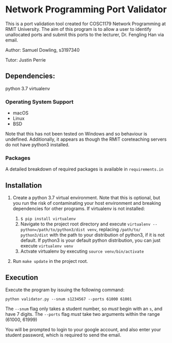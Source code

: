 # Network Programming Port Validator
This is a port validation tool created for COSC1179 Network Programming at RMIT University. The aim of this program is to allow a user to identify unallocated ports and submit this ports to the lecturer, Dr. Fengling Han via email.

Author: Samuel Dowling, s3197340

Tutor: Justin Perrie

## Dependencies:
python 3.7
virtualenv

### Operating System Support
- macOS
- Linux
- BSD

Note that this has not been tested on Windows and so behaviour is undefined. Additionally, it appears as though the RMIT coreteaching servers do not have python3 installed.

### Packages
A detailed breakdown of required packages is available in `requirements.in`

## Installation

1. Create a python 3.7 virtual environment. Note that this is optional, but you run the risk of contaminating your host environment and breaking dependencies for other programs. If virtualenv is not installed:

	1. `$ pip install virtualenv`
	2. Navigate to the project root directory and execute `virtualenv --python=/path/to/python3/dist venv`, replacing `/path/to/
python3/dist` with the path to your distribution of python3, if it is not default. If python3 is your default python distribution, you can just execute `virtualenv venv`
	3. Actvate virtualenv by executing `source venv/bin/activate`

2. Run `make update` in the project root.

## Execution

Execute the program by issuing the following command:

`python validator.py --snum s1234567 --ports 61000 61001`

The `--snum` flag only takes a student number, so *must* begin with an `s`, and have 7 digits.
The `--ports` flag *must* take two arguments within the range (61000, 61999)

You will be prompted to login to your google account, and also enter your student password, which is required to send the email.

##